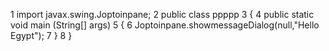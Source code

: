 1 import javax.swing.Joptoinpane;
2 public class ppppp
3 {
4 public static void main (String[] args)
5 {
6 Joptoinpane.showmessageDialog(null,"Hello Egypt");
7 }
8 }
